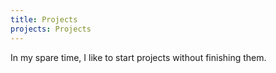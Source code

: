 ```yaml
---
title: Projects
projects: Projects
---
```

In my spare time, I like to start projects without finishing them.
